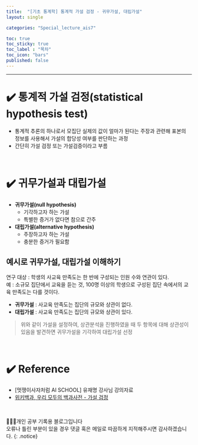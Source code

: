 ```yaml
---
title:  "[기초 통계학] 통계적 가설 검정 - 귀무가설, 대립가설"
layout: single

categories: "Special_lecture_ais7"

toc: true
toc_sticky: true
toc_label : "목차"
toc_icon: "bars"
published: false
---
```


***

# <span class="half_HL">✔️ 통계적 가설 검정(statistical hypothesis test)</span>
- 통계적 추론의 하나로서 모집단 실제의 값이 얼마가 된다는 주장과 관련해 표본의 정보를 사용해서 가설의 합당성 여부를 판단하는 과정<br>
- 간단히 가설 검정 또는 가설검증이라고 부름

<br>

# <span class="half_HL">✔️ 귀무가설과 대립가설</span>
- **귀무가설(null hypothesis)**
   - 기각하고자 하는 가설
   - 특별한 증거가 없다면 참으로 간주
- **대립가설(alternative hypothesis)**
  - 주장하고자 하는 가설
  - 충분한 증거가 필요함

## 예시로 귀무가설, 대립가설 이해하기
연구 대상 : 학생의 사교육 만족도는 한 반에 구성되는 인원 수와 연관이 있다.<br>
예 : 소규모 집단에서 교육을 듣는 것, 100명 이상의 학생으로 구성된 집단 속에서의 교육 만족도는 다를 것이다.

- **귀무가설** : 사교육 만족도는 집단의 규모와 상관이 없다.
- **대립가설** : 사교육 만족도는 집단의 규모와 상관이 있다.

> 위와 같이 가설을 설정하여, 상관분석을 진행하였을 때 두 항목에 대해 상관성이 있음을 발견하면 귀무가설을 기각하여 대립가설 선정

<br>

# <span class="half_HL">✔️ Reference</span>
- [멋쟁이사자처럼 AI SCHOOL] 유재명 강사님 강의자료
- [위키백과, 우리 모두의 백과사전 - 가설 검정](https://ko.wikipedia.org/wiki/%EA%B0%80%EC%84%A4_%EA%B2%80%EC%A0%95)

<br>

👩🏻‍💻개인 공부 기록용 블로그입니다
<br>오류나 틀린 부분이 있을 경우 댓글 혹은 메일로 따끔하게 지적해주시면 감사하겠습니다.
{: .notice}